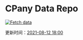 # CPany Data Repo

[![Fetch data](https://github.com/yjl9903/CPany/actions/workflows/fetch.yml/badge.svg)](https://github.com/yjl9903/CPany/actions/workflows/fetch.yml)

<!-- START_SECTION: update_time -->
更新时间：[2021-08-12 18:00](https://www.timeanddate.com/worldclock/fixedtime.html?msg=Fetch+data&iso=20210812T180034&p1=237)
<!-- END_SECTION: update_time -->

